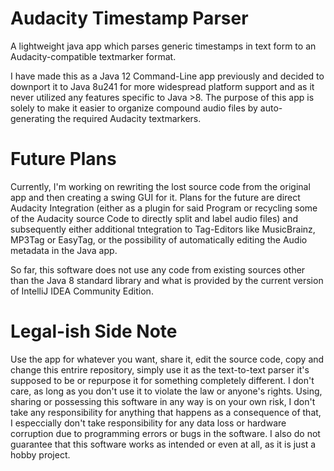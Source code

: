 # Audacity Timestamp Parser
A lightweight java app which parses generic timestamps in text form to an Audacity-compatible textmarker format.

I have made this as a Java 12 Command-Line app previously and decided to downport it to Java 8u241 for more widespread platform support and as it never utilized any features specific to Java >8.
The purpose of this app is solely to make it easier to organize compound audio files by auto-generating the required Audacity textmarkers.

# Future Plans
Currently, I'm working on rewriting the lost source code from the original app and then creating a swing GUI for it.
Plans for the future are direct Audacity Integration (either as a plugin for said Program or recycling some of the Audacity source Code to directly split and label audio files) and subsequently either additional tntegration to Tag-Editors like MusicBrainz, MP3Tag or EasyTag, or the possibility of automatically editing the Audio metadata in the Java app.


So far, this software does not use any code from existing sources other than the Java 8 standard library and what is provided by the current version of IntelliJ IDEA Community Edition.

# Legal-ish Side Note
Use the app for whatever you want, share it, edit the source code, copy and change this entrire repository, simply use it as the text-to-text parser it's supposed to be or repurpose it for something completely different.
I don't care, as long as you don't use it to violate the law or anyone's rights. Using, sharing or possessing this software in any way is on your own risk, I don't take any responsibility for anything that happens as a consequence of that, I especcially don't take responsibility for any data loss or hardware corruption due to programming errors or bugs in the software. I also do not guarantee that this software works as intended or even at all, as it is just a hobby project.
